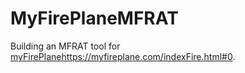 # MyFirePlaneMFRAT
Building an MFRAT tool for [myFirePlane](https://myfireplane.com/indexFire.html#0)https://myfireplane.com/indexFire.html#0.
